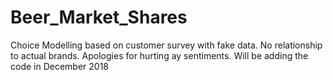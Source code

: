 # Beer_Market_Shares
Choice Modelling based on customer survey with fake data.  No relationship to actual brands. Apologies for hurting ay sentiments.
Will be adding the code in December 2018
